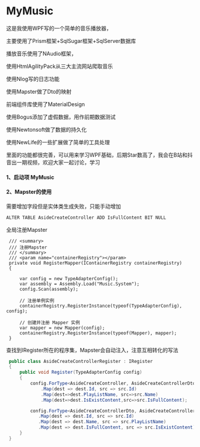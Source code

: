 # MyMusic

这是我使用WPF写的一个简单的音乐播放器，

主要使用了Prism框架+SqlSugar框架+SqlServer数据库

播放音乐使用了NAudio框架，

使用HtmlAgilityPack从三大主流网站爬取音乐

使用Nlog写的日志功能

使用Mapster做了Dto的映射

前端组件库使用了MaterialDesign

使用Bogus添加了虚假数据，用作前期数据测试

使用Newtonsoft做了数据的持久化

使用NewLife的一些扩展做了简单的工具处理

里面的功能都很完善，可以用来学习WPF基础，后期Star数高了，我会在B站和抖音出一期视频，欢迎大家一起讨论，学习

#### 1、启动项 MyMusic

#### 2、Mapster的使用

需要增加字段但是实体类生成失败，只能手动增加

```c#
ALTER TABLE AsideCreateController ADD IsFullContent BIT NULL

```

全局注册Mapster

```
 /// <summary>
 /// 注册Mapster
 /// </summary>
 /// <param name="containerRegistry"></param>
 private void RegisterMapper(IContainerRegistry containerRegistry)
 {

     var config = new TypeAdapterConfig();
     var assembly = Assembly.Load("Music.System");
     config.Scan(assembly);

     // 注册单例实例
     containerRegistry.RegisterInstance(typeof(TypeAdapterConfig), config);

     // 创建并注册 Mapper 实例
     var mapper = new Mapper(config);
     containerRegistry.RegisterInstance(typeof(Mapper), mapper);
 }
```

查找到IRegister所在的程序集，Mapster会自动注入，注意互相转化的写法

```C#
 public class AsideCreateControllerRegister : IRegister
 {
     public void Register(TypeAdapterConfig config)
     {
         config.ForType<AsideCreateController, AsideCreateControllerDto>()
             .Map(dest => dest.Id, src => src.Id)
             .Map(dest=>dest.PlayListName, src=>src.Name)
             .Map(dest=>dest.IsExistContent,src=>src.IsFullContent);

         config.ForType<AsideCreateControllerDto, AsideCreateController>()
            .Map(dest => dest.Id, src => src.Id)
            .Map(dest => dest.Name, src => src.PlayListName)
            .Map(dest => dest.IsFullContent, src => src.IsExistContent);
     }     
 }
```

